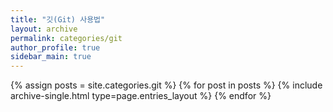 ```yaml
---
title: "깃(Git) 사용법"
layout: archive
permalink: categories/git
author_profile: true
sidebar_main: true
---
```



{% assign posts = site.categories.git %}
{% for post in posts %} {% include archive-single.html type=page.entries_layout %} {% endfor %}

